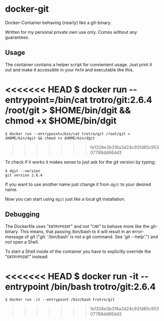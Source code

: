 # docker-git

Docker-Container behaving (nearly) like a git-binary.

Written for my personal private own use only. Comes without any guarantees.

## Usage

The container contains a helper script for convienient usage. Just print it out and make it accessible in your ``PATH`` and executable like this.

<<<<<<< HEAD
    $ docker run --entrypoint=/bin/cat trotro/git:2.6.4 /root/git > $HOME/bin/dgit && chmod +x $HOME/bin/dgit
=======
    $ docker run --entrypoint=/bin/cat trotro/git /root/git > $HOME/bin/dgit && chmod +x $HOME/bin/dgit
>>>>>>> fe1326e3b316a3d24c92fd85c95307788dd66dd3

To check if it works it makes sense to just ask for the git version by typing:

    $ dgit --version
    git version 2.6.4

If you want to use another name just change it from ``dgit`` to your desired name.

Now you can start using ``dgit`` just like a local git installation.

## Debugging

The Dockerfile uses "``ENTRYPOINT``" and not "``CMD``" to behave more like the git-binary. This means, that passing /bin/bash to it will result in an error-message of git ("git: '/bin/bash' is not a git command. See 'git --help'.") and *not* open a Shell.

 To start a Shell inside of the container you have to explicitly override the "``ENTRYPOINT``" instead:

<<<<<<< HEAD
    $ docker run -it --entrypoint /bin/bash trotro/git:2.6.4
=======
    $ docker run -it --entrypoint /bin/bash trotro/git
>>>>>>> fe1326e3b316a3d24c92fd85c95307788dd66dd3
